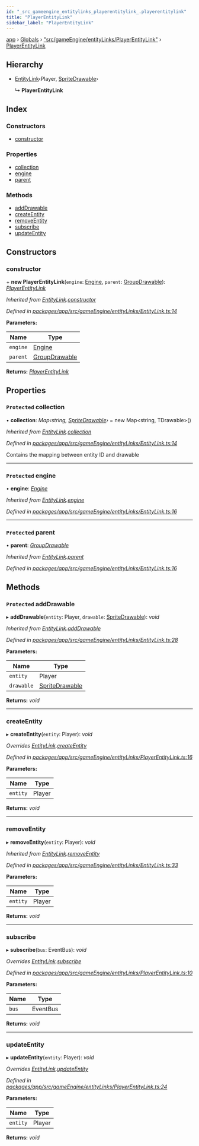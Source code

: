 ```yaml
---
id: "_src_gameengine_entitylinks_playerentitylink_.playerentitylink"
title: "PlayerEntityLink"
sidebar_label: "PlayerEntityLink"
---
```


[app](../index.md) › [Globals](../globals.md) › ["src/gameEngine/entityLinks/PlayerEntityLink"](../modules/_src_gameengine_entitylinks_playerentitylink_.md) › [PlayerEntityLink](_src_gameengine_entitylinks_playerentitylink_.playerentitylink.md)

## Hierarchy

* [EntityLink](_src_gameengine_entitylinks_entitylink_.entitylink.md)‹Player, [SpriteDrawable](_src_gameengine_drawables_spritedrawable_.spritedrawable.md)›

  ↳ **PlayerEntityLink**

## Index

### Constructors

* [constructor](_src_gameengine_entitylinks_playerentitylink_.playerentitylink.md#constructor)

### Properties

* [collection](_src_gameengine_entitylinks_playerentitylink_.playerentitylink.md#protected-collection)
* [engine](_src_gameengine_entitylinks_playerentitylink_.playerentitylink.md#protected-engine)
* [parent](_src_gameengine_entitylinks_playerentitylink_.playerentitylink.md#protected-parent)

### Methods

* [addDrawable](_src_gameengine_entitylinks_playerentitylink_.playerentitylink.md#protected-adddrawable)
* [createEntity](_src_gameengine_entitylinks_playerentitylink_.playerentitylink.md#createentity)
* [removeEntity](_src_gameengine_entitylinks_playerentitylink_.playerentitylink.md#removeentity)
* [subscribe](_src_gameengine_entitylinks_playerentitylink_.playerentitylink.md#subscribe)
* [updateEntity](_src_gameengine_entitylinks_playerentitylink_.playerentitylink.md#updateentity)

## Constructors

###  constructor

\+ **new PlayerEntityLink**(`engine`: [Engine](_src_gameengine_engine_.engine.md), `parent`: [GroupDrawable](_src_gameengine_drawables_groupdrawable_.groupdrawable.md)): *[PlayerEntityLink](_src_gameengine_entitylinks_playerentitylink_.playerentitylink.md)*

*Inherited from [EntityLink](_src_gameengine_entitylinks_entitylink_.entitylink.md).[constructor](_src_gameengine_entitylinks_entitylink_.entitylink.md#constructor)*

*Defined in [packages/app/src/gameEngine/entityLinks/EntityLink.ts:14](https://github.com/will-hart/pixatore/blob/5d54977/packages/app/src/gameEngine/entityLinks/EntityLink.ts#L14)*

**Parameters:**

Name | Type |
------ | ------ |
`engine` | [Engine](_src_gameengine_engine_.engine.md) |
`parent` | [GroupDrawable](_src_gameengine_drawables_groupdrawable_.groupdrawable.md) |

**Returns:** *[PlayerEntityLink](_src_gameengine_entitylinks_playerentitylink_.playerentitylink.md)*

## Properties

### `Protected` collection

• **collection**: *Map‹string, [SpriteDrawable](_src_gameengine_drawables_spritedrawable_.spritedrawable.md)›* = new Map&lt;string, TDrawable&gt;()

*Inherited from [EntityLink](_src_gameengine_entitylinks_entitylink_.entitylink.md).[collection](_src_gameengine_entitylinks_entitylink_.entitylink.md#protected-collection)*

*Defined in [packages/app/src/gameEngine/entityLinks/EntityLink.ts:14](https://github.com/will-hart/pixatore/blob/5d54977/packages/app/src/gameEngine/entityLinks/EntityLink.ts#L14)*

Contains the mapping between entity ID and drawable

___

### `Protected` engine

• **engine**: *[Engine](_src_gameengine_engine_.engine.md)*

*Inherited from [EntityLink](_src_gameengine_entitylinks_entitylink_.entitylink.md).[engine](_src_gameengine_entitylinks_entitylink_.entitylink.md#protected-engine)*

*Defined in [packages/app/src/gameEngine/entityLinks/EntityLink.ts:16](https://github.com/will-hart/pixatore/blob/5d54977/packages/app/src/gameEngine/entityLinks/EntityLink.ts#L16)*

___

### `Protected` parent

• **parent**: *[GroupDrawable](_src_gameengine_drawables_groupdrawable_.groupdrawable.md)*

*Inherited from [EntityLink](_src_gameengine_entitylinks_entitylink_.entitylink.md).[parent](_src_gameengine_entitylinks_entitylink_.entitylink.md#protected-parent)*

*Defined in [packages/app/src/gameEngine/entityLinks/EntityLink.ts:16](https://github.com/will-hart/pixatore/blob/5d54977/packages/app/src/gameEngine/entityLinks/EntityLink.ts#L16)*

## Methods

### `Protected` addDrawable

▸ **addDrawable**(`entity`: Player, `drawable`: [SpriteDrawable](_src_gameengine_drawables_spritedrawable_.spritedrawable.md)): *void*

*Inherited from [EntityLink](_src_gameengine_entitylinks_entitylink_.entitylink.md).[addDrawable](_src_gameengine_entitylinks_entitylink_.entitylink.md#protected-adddrawable)*

*Defined in [packages/app/src/gameEngine/entityLinks/EntityLink.ts:28](https://github.com/will-hart/pixatore/blob/5d54977/packages/app/src/gameEngine/entityLinks/EntityLink.ts#L28)*

**Parameters:**

Name | Type |
------ | ------ |
`entity` | Player |
`drawable` | [SpriteDrawable](_src_gameengine_drawables_spritedrawable_.spritedrawable.md) |

**Returns:** *void*

___

###  createEntity

▸ **createEntity**(`entity`: Player): *void*

*Overrides [EntityLink](_src_gameengine_entitylinks_entitylink_.entitylink.md).[createEntity](_src_gameengine_entitylinks_entitylink_.entitylink.md#abstract-createentity)*

*Defined in [packages/app/src/gameEngine/entityLinks/PlayerEntityLink.ts:16](https://github.com/will-hart/pixatore/blob/5d54977/packages/app/src/gameEngine/entityLinks/PlayerEntityLink.ts#L16)*

**Parameters:**

Name | Type |
------ | ------ |
`entity` | Player |

**Returns:** *void*

___

###  removeEntity

▸ **removeEntity**(`entity`: Player): *void*

*Inherited from [EntityLink](_src_gameengine_entitylinks_entitylink_.entitylink.md).[removeEntity](_src_gameengine_entitylinks_entitylink_.entitylink.md#removeentity)*

*Defined in [packages/app/src/gameEngine/entityLinks/EntityLink.ts:33](https://github.com/will-hart/pixatore/blob/5d54977/packages/app/src/gameEngine/entityLinks/EntityLink.ts#L33)*

**Parameters:**

Name | Type |
------ | ------ |
`entity` | Player |

**Returns:** *void*

___

###  subscribe

▸ **subscribe**(`bus`: EventBus): *void*

*Overrides [EntityLink](_src_gameengine_entitylinks_entitylink_.entitylink.md).[subscribe](_src_gameengine_entitylinks_entitylink_.entitylink.md#abstract-subscribe)*

*Defined in [packages/app/src/gameEngine/entityLinks/PlayerEntityLink.ts:10](https://github.com/will-hart/pixatore/blob/5d54977/packages/app/src/gameEngine/entityLinks/PlayerEntityLink.ts#L10)*

**Parameters:**

Name | Type |
------ | ------ |
`bus` | EventBus |

**Returns:** *void*

___

###  updateEntity

▸ **updateEntity**(`entity`: Player): *void*

*Overrides [EntityLink](_src_gameengine_entitylinks_entitylink_.entitylink.md).[updateEntity](_src_gameengine_entitylinks_entitylink_.entitylink.md#abstract-updateentity)*

*Defined in [packages/app/src/gameEngine/entityLinks/PlayerEntityLink.ts:24](https://github.com/will-hart/pixatore/blob/5d54977/packages/app/src/gameEngine/entityLinks/PlayerEntityLink.ts#L24)*

**Parameters:**

Name | Type |
------ | ------ |
`entity` | Player |

**Returns:** *void*
